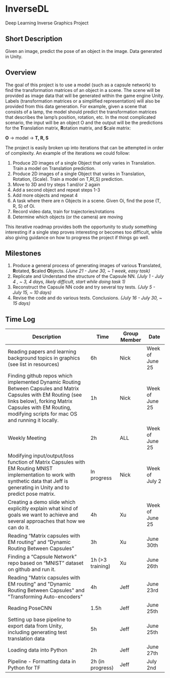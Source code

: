 # InverseDL

Deep Learning Inverse Graphics Project

## Short Description

Given an image, predict the pose of an object in the image. Data generated in Unity.

## Overview

The goal of this project is to use a model (such as a capsule network) to find the transformation matrices of an object in a scene. The scene will be provided as image data that will be generated within the game engine Unity. Labels (transformation matrices or a simplified representation) will also be provided from this data generation. For example, given a scene that consists of a lamp, the model should predict the transformation matrices that describes the lamp’s position, rotation, etc. In the most complicated scenario, the input will be an object O and the output will be the predictions for the **T**ranslation matrix, **R**otation matrix, and **S**cale matrix:

**O** -> model -> **T, R, S**

The project is easily broken up into iterations that can be attempted in order of complexity. An example of the iterations we could follow:

1. Produce 2D images of a single Object that only varies in Translation. Train a model on Translation prediction.
2. Produce 2D images of a single Object that varies in Translation, Rotation, (Scale). Train a model on T,R(,S) prediction.
3. Move to 3D and try steps 1 and/or 2 again
4. Add a second object and repeat steps 1-3
5. Add more objects and repeat 4
6. A task where there are n Objects in a scene. Given Oi, find the pose (T, R, S) of Oi.
7. Record video data, train for trajectories/rotations
8. Determine which objects (or the camera) are moving

This iterative roadmap provides both the opportunity to study something interesting if a single step proves interesting or becomes too difficult, while also giving guidance on how to progress the project if things go well.

## Milestones

1. Produce a general process of generating images of various **T**ranslated, **R**otated, **S**caled **O**bjects. *(June 21 - June 30, ~ 1 week, easy task)*
2. Replicate and Understand the structure of the Capsule NN. *(July 1 - July 4 , ~ 3, 4 days, likely difficult, start while doing task 1)*
3. Reconstruct the Capsule NN code and try several toy tests. *(July 5 - July 15, ~ 10 days)*
4. Revise the code and do various tests. Conclusions. *(July 16 - July 30, ~ 15 days)*


## Time Log


|Description|Time|Group Member|Date|
|-----------|----|------------|----|
|Reading papers and learning background topics in graphics (see list in resources)|6h|Nick|Week of June 25|
|Finding github repos which implemented Dynamic Routing Between Capsules and Matrix Capsules with EM Routing (see links below), forking Matrix Capsules with EM Routing, modifying scripts for mac OS and running it locally.|1h|Nick|Week of June 25|
|Weekly Meeting|2h|ALL|Week of June 25|
|Modifying input/output/loss function of Matrix Capsules with EM Routing MNIST implementation to work with synthetic data that Jeff is generating in Unity and to predict pose matrix.|In progress|Nick|Week of July 2|
|Creating a demo slide which explicitly explain what kind of goals we want to achieve and several approaches that how we can do it.|4h|Xu|Week of June 25|
|Reading “Matrix capsules with EM routing” and “Dynamic Routing Between Capsules”|3h|Xu|June 30th|
|Finding a “Capsule Network” repo based on “MNIST” dataset on github and run it. |1h (>3 training)|Xu|June 26th|
|Reading "Matrix capsules with EM routing" and "Dynamic Routing Between Capsules" and "Transforming Auto-encoders"  |4h|Jeff|June 23rd|
|Reading PoseCNN|1.5h|Jeff|June 25th|
|Setting up base pipeline to export data from Unity, including generating test translation data|5h|Jeff|June 25th|
|Loading data into Python|2h|Jeff|June 27th|
|Pipeline - Formatting data in Python for TF |2h (in progress)|Jeff|July 2nd|


